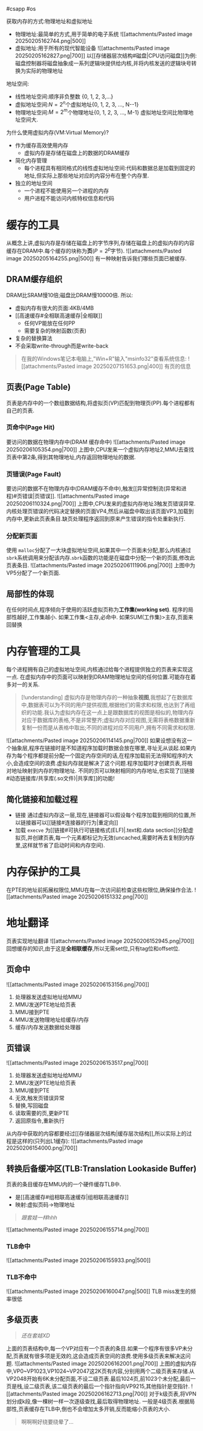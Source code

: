 #csapp #os

获取内存的方式:物理地址和虚拟地址
- 物理地址:最简单的方式,用于简单的电子系统
	![[attachments/Pasted image 20250205162744.png|500]]
- 虚拟地址:用于所有的现代智能设备
	![[attachments/Pasted image 20250205162827.png|700]]
	以[[存储器层次结构#磁盘|CPU访问磁盘]]为例:磁盘控制器将磁盘抽象成一系列逻辑块提供给内核,并将内核发送的逻辑块号转换为实际的物理地址

地址空间:
- 线性地址空间:顺序非负整数 {0, 1, 2, 3,...}
- 虚拟地址空间:$N=2^n$个虚拟地址{0, 1, 2, 3, ..., N--1}
- 物理地址空间:$M=2^m$个物理地址{0, 1, 2, 3, ..., M-1}
虚拟地址空间比物理地址空间大.

为什么使用虚拟内存(VM:Virtual Memory)?
- 作为缓存高效使用内存
	- 虚拟内存是存储在磁盘上的数据的DRAM缓存
- 简化内存管理
	- 每个进程具有相同格式的线性虚拟地址空间:代码和数据总是加载到固定的地址,但实际上那些地址对应的内容分布在整个内存里.
- 独立的地址空间
	- 一个进程不能使用另一个进程的内存
	- 用户进程不能访问内核特权信息和代码

# 缓存的工具
从概念上讲,虚拟内存是存储在磁盘上的字节序列,存储在磁盘上的虚拟内存的内容缓存在DRAM中.每个缓存的块称为**页**($P=2^p$字节).
![[attachments/Pasted image 20250205164255.png|500]]
有一种映射告诉我们哪些页面已被缓存.
## DRAM缓存组织
DRAM比SRAM慢10倍;磁盘比DRAM慢10000倍.
所以:
- 虚拟内存有很大的页面:4KB/4MB
- [[高速缓存#全相联高速缓存|全相联]]
	- 任何VP能放在任何PP
	- 需要复杂的映射函数(页表)
- 复杂的替换算法
- 不会采取write-through而是write-back

> 在我的Windows笔记本电脑上,"Win+R"输入"msinfo32"查看系统信息:
> ![[attachments/Pasted image 20250207151653.png|400]]
> 有页的信息


## 页表(Page Table)
页表是内存中的一个数组数据结构,将虚拟页(VP)匹配到物理页(PP).每个进程都有自己的页表.
### 页命中(Page Hit)
要访问的数据在物理内存中(DRAM 缓存命中)
![[attachments/Pasted image 20250206105354.png|700]]
上图中,CPU发来一个虚拟内存地址2,MMU去查找页表中第2条,得到其物理地址,内存返回物理地址的数据.

### 页错误(Page Fault)
要访问的数据不在物理内存中(DRAM缓存不命中),触发[[异常控制流(异常和进程)#页错误|页错误]].
![[attachments/Pasted image 20250206110324.png|700]]
上图中,CPU发来的虚拟内存地址3触发页错误异常.内核处理页错误的代码决定替换的页面VP4,然后从磁盘中取出该页面VP3,加载到内存中,更新此页表条目.缺页处理程序返回到原来产生错误的指令处重新执行.

### 分配新页面
使用 `malloc`分配了一大块虚拟地址空间,如果其中一个页面未分配,那么内核通过 `sbrk`系统调用来分配该内存.`sbrk`函数的功能是在磁盘中分配一个新的页面,修改此页表条目.
![[attachments/Pasted image 20250206111906.png|700]]
上图中为VP5分配了一个新页面.

## 局部性的体现
在任何时间点,程序倾向于使用的活跃虚拟页称为**工作集(working set)**.
程序的局部性越好,工作集越小.
如果工作集<主存,必命中.
如果SUM(工作集)>主存,页面来回替换

# 内存管理的工具
每个进程拥有自己的虚拟地址空间,内核通过给每个进程提供独立的页表来实现这一点.
在虚拟内存中的页面可以映射到DRAM物理地址空间的任何位置.可能存在着多对一的关系.

> [!understanding]
> 虚拟内存是物理内存的一种抽象**视图**,我想起了在数据库中,数据表可以为不同的用户提供视图,根据他们的需求和权限,也达到了再组织的功能.我认为虚拟内存在这一点上是跟数据库的视图是相似的,物理内存对应于数据库的表格,不是非常整齐;虚拟内存对应视图,无需将表格数据重新复制一份而是从表格中取出;不同的进程对应不同用户,拥有不同需求和权限.

![[attachments/Pasted image 20250206114145.png|700]]
如果设想没有这一个抽象层,程序在链接时是不知道程序加载时数据会放在哪里,寻址无从谈起.如果内存为每个程序都提前分配一个固定内存空间的话,在程序加载前无法得知程序的大小,会造成空间的浪费.虚拟内存就是解决了这个问题.程序加载时才创建页表,将相对地址映射到内存的物理地址.
不同的页可以映射相同的内存地址,也实现了[[链接#动态链接库/共享库(.so文件)|共享库]]的功能!
## 简化链接和加载过程
- 链接
	通过虚拟内存这一层,现在,链接器可以假设每个程序加载到相同的位置,所以链接器可以[[链接#连接器的行为|重定向]]
- 加载
	`execve` 为[[链接#可执行可链接格式(ELF)|.text和.data section]]分配虚拟页,并创建页表,每一个元素都标记为无效(uncached,需要时再去复制到内存里,这样就节省了启动时间和内存空间).

# 内存保护的工具
在PTE的地址前拓展权限位,MMU在每一次访问前检查这些权限位,确保操作合法.
![[attachments/Pasted image 20250206151332.png|700]]

# 地址翻译
页表实现地址翻译
![[attachments/Pasted image 20250206152945.png|700]]
回想缓存的知识,由于这是**全相联缓存**,所以无需set位,只有tag位和offset位.
## 页命中
![[attachments/Pasted image 20250206153156.png|700]]
1. 处理器发送虚拟地址给MMU
2. MMU发送PTE地址给页表
3. MMU接到PTE
4. MMU发送物理地址给缓存/内存
5. 缓存/内存发送数据给处理器
## 页错误
![[attachments/Pasted image 20250206153517.png|700]]
1. 处理器发送虚拟地址给MMU
2. MMU发送PTE地址给页表
3. MMU接到PTE
4. 无效,触发页错误异常
5. 替换,写回磁盘
6. 读取需要的页,更新PTE
7. 返回原指令,重新执行

从内存中获取的内容都要经过[[存储器层次结构|缓存层次结构]],所以实际上的过程是这样的(只列出L1缓存):
![[attachments/Pasted image 20250206154000.png|700]]

## 转换后备缓冲区(TLB:Translation Lookaside Buffer)
页表的条目缓存在MMU内的一个硬件缓存TLB中.
- 是[[高速缓存#组相联高速缓存|组相联高速缓存]]
- 映射:虚拟页码->物理地址
> *跟套娃一样hhh*


![[attachments/Pasted image 20250206155714.png|700]]
### TLB命中
![[attachments/Pasted image 20250206155933.png|500]]
### TLB不命中
![[attachments/Pasted image 20250206160047.png|500]]
TLB miss发生的频率很低

## 多级页表
> *还在套娃XD*

上面的页表结构中,每一个VP对应有一个页表的条目.如果一个程序有很多VP未分配,页表就有很多项是无效的,这会造成页表空间的浪费.使用多级页表来解决这问题.
![[attachments/Pasted image 20250206162001.png|700]]
上图的虚拟内存中,VP0~VP1023,VP1024~VP2047这2K页有内容,分别用两个二级页表来存储.从VP2048开始有6K未分配页面,不设二级页表.最后1024页,前1023个未分配,最后一页是栈,设二级页表,该二级页表的最后一个指针指向VP9215,其他指针是空指针.
![[attachments/Pasted image 20250206162713.png|700]]
对于k级页表,将VPN划分成k段,像一棵树一样一次逐级查找,最后取得物理地址.
一般是4级页表.根据局部性,页表缓存在TLB中,倒也不会增加太多开销,反而能缩小页表的大小.

> 啊啊啊好绕要绕晕了...